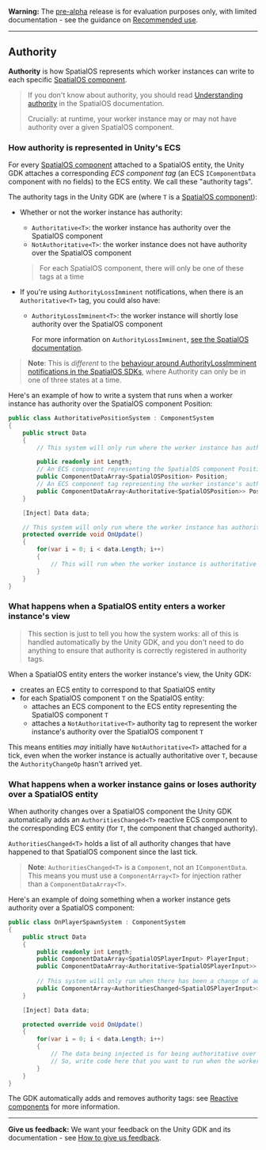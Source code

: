 **Warning:** The [pre-alpha](https://docs.improbable.io/reference/latest/shared/release-policy#maturity-stages) release is for evaluation purposes only, with limited documentation - see the guidance on [Recommended use](../../README.md#recommended-use).

----

## Authority

**Authority** is how SpatialOS represents which worker instances can write to each specific [SpatialOS component](https://docs.improbable.io/reference/13.0/shared/glossary#component).

> If you don't know about authority, you should read [Understanding authority](https://docs.improbable.io/reference/13.0/shared/design/understanding-access) in the SpatialOS documentation.
> 
> Crucially: at runtime, your worker instance may or may not have authority over a given SpatialOS component.

### How authority is represented in Unity's ECS

For every [SpatialOS component](https://docs.improbable.io/reference/13.0/shared/glossary#component) attached to a SpatialOS entity, the Unity GDK attaches a corresponding _ECS component tag_ (an ECS `IComponentData` component with no fields) to the ECS entity. We call these "authority tags".

The authority tags in the Unity GDK are (where `T` is a [SpatialOS component](https://docs.improbable.io/reference/13.0/shared/glossary#component)):

* Whether or not the worker instance has authority:
    * `Authoritative<T>`: the worker instance has authority over the SpatialOS component
    * `NotAuthoritative<T>`: the worker instance does not have authority over the SpatialOS component

    > For each SpatialOS component, there will only be one of these tags at a time
* If you're using `AuthorityLossImminent` notifications, when there is an `Authoritative<T>` tag, you could also have:
    * `AuthorityLossImminent<T>`: the worker instance will shortly lose authority over the SpatialOS component

        For more information on `AuthorityLossImminent`, [see the SpatialOS documentation](https://docs.improbable.io/reference/13.0/shared/design/understanding-access#enabling-and-configuring-authoritylossimminent-notifications).

> **Note**: This is _different_ to the [behaviour around AuthorityLossImminent notifications in the SpatialOS SDKs](https://docs.improbable.io/reference/13.0/shared/design/understanding-access#authority-states), where Authority can only be in one of three states at a time.

Here's an example of how to write a system that runs when a worker instance has authority over the SpatialOS component Position: 

```csharp
public class AuthoritativePositionSystem : ComponentSystem
{
    public struct Data
    {
        // This system will only run where the worker instance has authority over the SpatialOS component Position.

        public readonly int Length;
        // An ECS component representing the SpatialOS component Position.
        public ComponentDataArray<SpatialOSPosition> Position; 
        // An ECS component tag representing the worker instance's authority over the SpatialOS component Position.
        public ComponentDataArray<Authoritative<SpatialOSPosition>> PositionAuthority; 
    }

    [Inject] Data data;

    // This system will only run where the worker instance has authority over the SpatialOS component Position.
    protected override void OnUpdate() 
    {
        for(var i = 0; i < data.Length; i++)
        {
            // This will run when the worker instance is authoritative over a Position component.
        }
    }
}
```

### What happens when a SpatialOS entity enters a worker instance's view

> This section is just to tell you how the system works: all of this is handled automatically by the Unity GDK, and you don't need to do anything to ensure that authority is correctly registered in authority tags.

When a SpatialOS entity enters the worker instance's view, the Unity GDK:

- creates an ECS entity to correspond to that SpatialOS entity
- for each SpatialOS component `T` on the SpatialOS entity:
    - attaches an ECS component to the ECS entity representing the SpatialOS component `T`
    - attaches  a `NotAuthoritative<T>` authority tag to represent the worker instance's authority over the SpatialOS component `T`

This means entities _may_ initially have `NotAuthoritative<T>` attached for a tick, even when the worker instance is actually authoritative over `T`, because the `AuthorityChangeOp` hasn't arrived yet.

### What happens when a worker instance gains or loses authority over a SpatialOS entity

When authority changes over a SpatialOS component the Unity GDK automatically adds an `AuthoritiesChanged<T>` reactive ECS component to the corresponding ECS entity (for `T`, the component that changed authority).

`AuthoritiesChanged<T>` holds a list of all authority changes that have happened to that SpatialOS component since the last tick.

> **Note**: `AuthoritiesChanged<T>` is a `Component`, not an `IComponentData`. This means you must use a `ComponentArray<T>` for injection rather than a `ComponentDataArray<T>`.

Here's an example of doing something when a worker instance gets authority over a SpatialOS component:

```csharp
public class OnPlayerSpawnSystem : ComponentSystem
{
    public struct Data
    {
        public readonly int Length;
        public ComponentDataArray<SpatialOSPlayerInput> PlayerInput;
        public ComponentDataArray<Authoritative<SpatialOSPlayerInput>> PlayerInputAuthority;
        
        // This system will only run when there has been a change of authority over PlayerInput in the last tick
        public ComponentArray<AuthoritiesChanged<SpatialOSPlayerInput>> PlayerInputAuthorityChange;
    }

    [Inject] Data data;

    protected override void OnUpdate()
    {
        for(var i = 0; i < data.Length; i++)
        {
            // The data being injected is for being authoritative over the SpatialOS component PlayerInput, and for changes to authority.
            // So, write code here that you want to run when the worker instance receives authority over PlayerInput
        }
    }
}
```

The GDK automatically adds and removes authority tags: see [Reactive components](reactive-components.md) for more information.

----
**Give us feedback:** We want your feedback on the Unity GDK and its documentation  - see [How to give us feedback](../../README.md#give-us-feedback).

